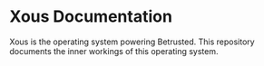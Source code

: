 # Xous Documentation

Xous is the operating system powering Betrusted.  This repository
documents the inner workings of this operating system.
